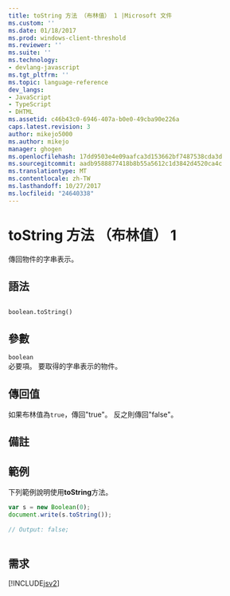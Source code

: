 ```yaml
---
title: toString 方法 （布林值） 1 |Microsoft 文件
ms.custom: ''
ms.date: 01/18/2017
ms.prod: windows-client-threshold
ms.reviewer: ''
ms.suite: ''
ms.technology:
- devlang-javascript
ms.tgt_pltfrm: ''
ms.topic: language-reference
dev_langs:
- JavaScript
- TypeScript
- DHTML
ms.assetid: c46b43c0-6946-407a-b0e0-49cba90e226a
caps.latest.revision: 3
author: mikejo5000
ms.author: mikejo
manager: ghogen
ms.openlocfilehash: 17dd9503e4e09aafca3d153662bf7487538cda3d
ms.sourcegitcommit: aadb9588877418b8b55a5612c1d3842d4520ca4c
ms.translationtype: MT
ms.contentlocale: zh-TW
ms.lasthandoff: 10/27/2017
ms.locfileid: "24640338"
---
```

# <a name="tostring-method-boolean-1"></a>toString 方法 （布林值） 1
傳回物件的字串表示。  
  
## <a name="syntax"></a>語法  
  
```  
  
boolean.toString()  
```  
  
## <a name="parameters"></a>參數  
 `boolean`  
 必要項。 要取得的字串表示的物件。  
  
## <a name="return-value"></a>傳回值  
 如果布林值為`true`，傳回"true"。 反之則傳回"false"。  
  
## <a name="remarks"></a>備註  
  
## <a name="example"></a>範例  
 下列範例說明使用**toString**方法。  
  
```JavaScript  
var s = new Boolean(0);  
document.write(s.toString());  
  
// Output: false;  
  
```  
  
## <a name="requirements"></a>需求  
 [!INCLUDE[jsv2](../../javascript/reference/includes/jsv2-md.md)]